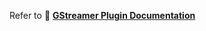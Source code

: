 Refer to 📖 **[GStreamer Plugin Documentation](https://anonymous.github.io/anonymous/env/plugins/gst/)**